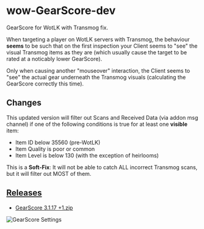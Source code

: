 # wow-GearScore-dev
GearScore for WotLK with Transmog fix.

When targeting a player on WotLK servers with Transmog, the behaviour **seems** to be such that on the first inspection your Client seems to "see" the visual Transmog items as they are (which usually cause the target to be rated at a noticably lower GearScore).

Only when causing another "mouseover" interaction, the Client seems to "see" the actual gear underneath the Transmog visuals (calculating the GearScore correctly this time).

## Changes
This updated version will filter out Scans and Received Data (via addon msg channel) if one of the following conditions is true for at least one **visible** item:
- Item ID below 35560 (pre-WotLK)
- Item Quality is poor or common
- Item Level is below 130 (with the exception of heirlooms)

This is a **Soft-Fix**: It will not be able to catch ALL incorrect Transmog scans, but it will filter out MOST of them.

## [Releases](https://github.com/telkar-rg/wow-GearScore-dev/releases)
- [GearScore 3.1.17 +1.zip](https://github.com/telkar-rg/wow-GearScore-dev/releases/download/r1/GearScore.3.1.17.+1.zip)

![GearScore Settings](https://imgur.com/PKXQJCF.png)
